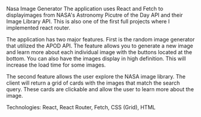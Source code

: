 Nasa Image Generator 
The application uses React and Fetch to displayimages from NASA's Astronomy Picutre of the Day API and their Image Library API. This is also one of the first full projects where I implemented react router. 

The application has two major features. First is the random image generator that utilized the APOD API. The feature allows you to generate a new image and learn more about each individual image with the buttons located at the bottom. You can also have the images display in high definition. This will increase the load time for some images. 

The second feature allows the user explore the NASA image library. The client will return a grid of cards with the images that match the search query. These cards are clickable and allow the user to learn more about the image.

Technologies: React, React Router, Fetch, CSS (Grid), HTML
